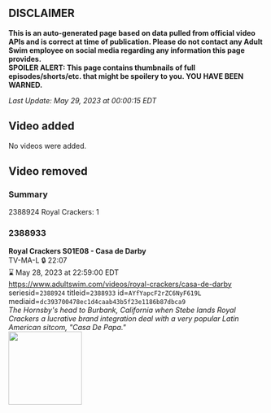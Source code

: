 ## DISCLAIMER
**This is an auto-generated page based on data pulled from official video APIs and is correct at time of publication. Please do not contact any Adult Swim employee on social media regarding any information this page provides.**  
**SPOILER ALERT: This page contains thumbnails of full episodes/shorts/etc. that might be spoilery to you. YOU HAVE BEEN WARNED.**  

_Last Update: May 29, 2023 at 00:00:15 EDT_
## Video added
No videos were added.  
## Video removed
### Summary
2388924 Royal Crackers: 1  
### 2388933
**Royal Crackers S01E08 - Casa de Darby**  
TV-MA-L 🔒 22:07  
⌛ May 28, 2023 at 22:59:00 EDT  
https://www.adultswim.com/videos/royal-crackers/casa-de-darby  
seriesid=`2388924` titleid=`2388933` id=`AYfYapcF2rZC6NyF619L` mediaid=`dc393700478ec1d4caab43b5f23e1186b87dbca9`  
_The Hornsby's head to Burbank, California when Stebe lands Royal Crackers a lucrative brand integration deal with a very popular Latin American sitcom, "Casa De Papa."_  
<a href="https://media.cdn.adultswim.com/uploads/20230506/thumbnails/2_23561354255-RoyalCrackers108Still001tiny.png"><img src="https://media.cdn.adultswim.com/uploads/20230506/thumbnails/2_23561354255-RoyalCrackers108Still001tiny.png" height="144px" /></a>
